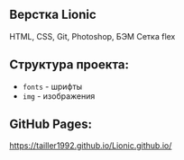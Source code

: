 ##  Верстка Lionic
HTML, CSS, Git, Photoshop, БЭМ
Сетка flex

## Структура проекта:
- `fonts` - шрифты
- `img` - изображения

## GitHub Pages:
https://tailler1992.github.io/Lionic.github.io/
